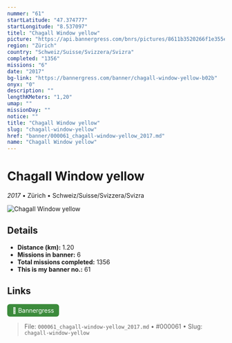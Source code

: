 ```yaml
---
nummer: "61"
startLatitude: "47.374777"
startLongitude: "8.537097"
titel: "Chagall Window yellow"
picture: "https://api.bannergress.com/bnrs/pictures/8611b3520266f1e355ead4be0fa96bec"
region: "Zürich"
country: "Schweiz/Suisse/Svizzera/Svizra"
completed: "1356"
missions: "6"
date: "2017"
bg-link: "https://bannergress.com/banner/chagall-window-yellow-b02b"
onyx: "0"
description: ""
lengthKMeters: "1,20"
umap: ""
missionDay: ""
notice: ""
title: "Chagall Window yellow"
slug: "chagall-window-yellow"
href: "banner/000061_chagall-window-yellow_2017.md"
name: "Chagall Window yellow"
---
```

# Chagall Window yellow

*2017* • Zürich • Schweiz/Suisse/Svizzera/Svizra

![Chagall Window yellow](https://api.bannergress.com/bnrs/pictures/8611b3520266f1e355ead4be0fa96bec)



## Details
- **Distance (km):** 1.20
- **Missions in banner:** 6
- **Total missions completed:** 1356
- **This is my banner no.:** 61





## Links
<a href="https://bannergress.com/banner/chagall-window-yellow-b02b" target="_blank" style="display:inline-block;margin-right:8px;padding:6px 12px;background:#3c8b3c;color:#fff;text-decoration:none;border-radius:6px;">🔗 Bannergress</a>



> File: `000061_chagall-window-yellow_2017.md`
> • #000061
> • Slug: `chagall-window-yellow`
